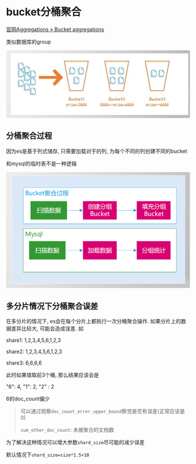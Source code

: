 # bucket分桶聚合

[官网Aggregations » Bucket aggregations](https://www.elastic.co/guide/en/elasticsearch/reference/8.2/search-aggregations-bucket.html)

类似数据库的group

![image-20220514212438520](bucket%E5%88%86%E6%A1%B6%E8%81%9A%E5%90%88.assets/image-20220514212438520.png)



## 分桶聚合过程

因为es是基于列式储存, 只需要加载对于的列, 为每个不同的列创建不同的bucket

和mysql的临时表不是一种逻辑

![image-20220514212541656](bucket%E5%88%86%E6%A1%B6%E8%81%9A%E5%90%88.assets/image-20220514212541656.png)





## 多分片情况下分桶聚合误差

在多分片的情况下, es会在每个分片上都执行一次分桶聚合操作. 如果分片上的数据差异比较大, 可能会造成误差. 如

share1: 1,2,3,4,5,6,1,2,3

share2: 1,2,3,4,5,6,1,2,3

share3: 6,6,6,6

此时如果值取前3个桶, 那么结果应该会是

"6": 4,    "1": 2,     "2" : 2

6的doc_count偏少

> 可以通过观察`doc_count_error_upper_bound`察觉是否有误差(正常应该是0)
>
> `sum_other_doc_count`: 未被聚合的文档数

为了解决这种情况可以增大参数`shard_size`尽可能的减少误差

默认情况下`shard_size=size*1.5+10`











